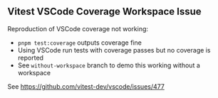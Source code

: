 ## Vitest VSCode Coverage Workspace Issue

Reproduction of VSCode coverage not working:

- `pnpm test:coverage` outputs coverage fine
- Using VSCode run tests with coverage passes but no coverage is reported
- See `without-workspace` branch to demo this working without a workspace

See https://github.com/vitest-dev/vscode/issues/477
